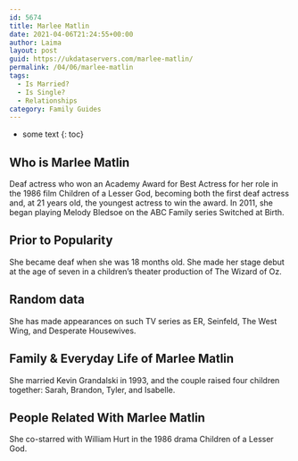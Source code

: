```yaml
---
id: 5674
title: Marlee Matlin
date: 2021-04-06T21:24:55+00:00
author: Laima
layout: post
guid: https://ukdataservers.com/marlee-matlin/
permalink: /04/06/marlee-matlin
tags:
  - Is Married?
  - Is Single?
  - Relationships
category: Family Guides
---
```


* some text
{: toc}


## Who is Marlee Matlin
                  
                  
                  
Deaf actress who won an Academy Award for Best Actress for her role in the 1986 film Children of a Lesser God, becoming both the first deaf actress and, at 21 years old, the youngest actress to win the award. In 2011, she began playing Melody Bledsoe on the ABC Family series Switched at Birth. 
                  
              
            
              
            
                
                
                
## Prior to Popularity
                  
                  
                  
She became deaf when she was 18 months old. She made her stage debut at the age of seven in a children&#8217;s theater production of The Wizard of Oz.
                  
              
            
              
            
                
                
                
## Random data
                  
                  
                  
She has made appearances on such TV series as ER, Seinfeld, The West Wing, and Desperate Housewives. 
                  
              
            
              
            
                
                
                
## Family & Everyday Life of Marlee Matlin
                  
                  
                  
She married Kevin Grandalski in 1993, and the couple raised four children together: Sarah, Brandon, Tyler, and Isabelle.
                  
              
            
              
            
                
                
                
## People Related With Marlee Matlin
                  
                  
                  
She co-starred with William Hurt in the 1986 drama Children of a Lesser God.
                  
              
            
              
            
                
              
            
              
              
            
            
              
            
          
          
          